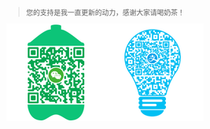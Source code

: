> 您的支持是我一直更新的动力，感谢大家请喝奶茶！

<img src="../../_images/wechat.png" alt="wechat" style="zoom: 50%;" /><img src="_images/alipay.png" alt="wechat" style="zoom: 50%;" />